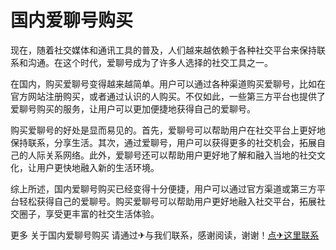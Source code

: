 # 国内爱聊号购买

现在，随着社交媒体和通讯工具的普及，人们越来越依赖于各种社交平台来保持联系和沟通。在这个时代，爱聊号成为了许多人选择的社交工具之一。

在国内，购买爱聊号变得越来越简单。用户可以通过各种渠道购买爱聊号，比如在官方网站注册购买，或者通过认识的人购买。不仅如此，一些第三方平台也提供了爱聊号购买的服务，让用户可以更加便捷地获得自己的爱聊号。

购买爱聊号的好处是显而易见的。首先，爱聊号可以帮助用户在社交平台上更好地保持联系，分享生活。其次，通过爱聊号，用户可以获得更多的社交机会，拓展自己的人际关系网络。此外，爱聊号还可以帮助用户更好地了解和融入当地的社交文化，让用户更快地融入新的生活环境。

综上所述，国内爱聊号购买已经变得十分便捷，用户可以通过官方渠道或第三方平台轻松获得自己的爱聊号。购买爱聊号可以帮助用户更好地融入社交平台，拓展社交圈子，享受更丰富的社交生活体验。

更多 关于国内爱聊号购买 请通过✈与我们联系，感谢阅读，谢谢！[点✈这里联系](https://w.k02.cc)